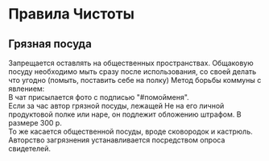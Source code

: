 # Правила Чистоты

## Грязная посуда
Запрещается оставлять на общественных пространствах. Общаковую посуду необходимо мыть сразу после использования, со своей делать что угодно (помыть, поставить себе на полку)
Метод борьбы коммуны с явлением:  
В чат присылается фото с подписью "#помойменя".  
Если за час автор грязной посуды, лежащей Не на его личной продуктовой полке или наре, он подлежит обложению штрафом. В размере 300 р.  
То же касается общественной посуды, вроде сковородок и кастрюль. Авторство загрязнения устанавливается посредством опроса свидетелей.  
